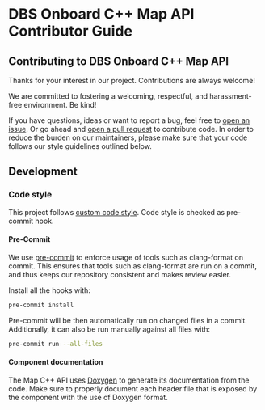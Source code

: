 <!--
 ~ SPDX-FileCopyrightText: Copyright DB Netz AG
 ~ SPDX-License-Identifier: CC0-1.0
 -->

# DBS Onboard C++ Map API Contributor Guide

## Contributing to DBS Onboard C++ Map API

Thanks for your interest in our project. Contributions are always welcome!

We are committed to fostering a welcoming, respectful, and harassment-free
environment. Be kind!

If you have questions, ideas or want to report a bug, feel free to [open an
issue](https://github.com/DSD-DBS/dbs-onboard-map-api/issues). Or go ahead and [open a pull request](https://github.com/DSD-DBS/dbs-onboard-map-api/pulls) to contribute code. In order
to reduce the burden on our maintainers, please make sure that your code
follows our style guidelines outlined below.

## Development

### Code style
This project follows [custom code style](https://github.com/DSD-DBS/dbs-onboard-map-api/blob/main/.clang-format). Code style is checked as pre-commit hook.

#### Pre-Commit

We use [pre-commit](https://pre-commit.com/) to enforce usage of tools such as clang-format on commit. This ensures that tools such as clang-format are run on a commit, and thus keeps our repository consistent and makes review easier.

Install all the hooks with:
```bash
pre-commit install
```

Pre-commit will be then automatically run on changed files in a commit. Additionally, it can also be run manually against all files with:
```bash
pre-commit run --all-files
```

#### Component documentation

The Map C++ API uses [Doxygen](http://www.doxygen.nl/) to generate its documentation from the code.
Make sure to properly document each header file that is exposed by the component with the use of Doxygen format.